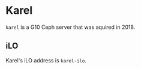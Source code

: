 # Karel

`karel` is a G10 Ceph server that was aquired in 2018.


## iLO
Karel's iLO address is `karel-ilo`.
